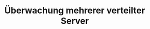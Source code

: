 ---
layout: article
title: Überwachung mehrerer verteilter Server
description: 
  - Mit diesem Template behalten Sie den Überblick über aktuelle Informationen zu Ihren Servern. Es werden bis zu drei Server angezeigt mit dem wichtigsten Metriken wie CPU, Speicherplatz, RAM und Netzwerkauslastung. Ebenfalls werden die Laufzeit, der letzte Neustart und das letzte Backup angezeigt. Die Daten könnten aus Serverprotokollen gelesen werden oder direkt über eine vorhande API ausgelesen werden.
lang: de
weight: 500
isDraft: false
ref: Multiple-Server-Metrics-Overview
carousel: false
category:
  - Administration
  - IT-Rechenzentrum
image: Ueberwachung-Verteilter-Server.png
image_thumbnail: Ueberwachung-Verteilter-Server_thumbnail.png
download: Ueberwachung-Verteilter-Server.pbmx
overview_description:
overview_benefits:
overview_data_sources:
---